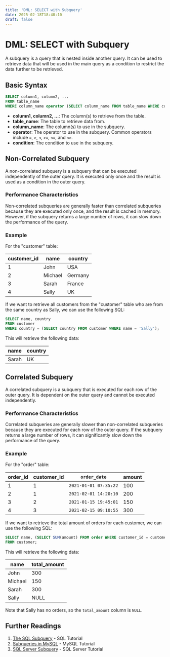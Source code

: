 ```yaml
---
title: 'DML: SELECT with Subquery'
date: 2025-02-18T18:40:10
draft: false
---
```


# DML: SELECT with Subquery

A subquery is a query that is nested inside another query. It can be used to retrieve data that will be used in the main query as a condition to restrict the data further to be retrieved.

## Basic Syntax

```sql
SELECT column1, column2, ...
FROM table_name
WHERE column_name operator (SELECT column_name FROM table_name WHERE condition);
```

- **column1, column2, ...**: The column(s) to retrieve from the table.
- **table_name**: The table to retrieve data from.
- **column_name**: The column(s) to use in the subquery.
- **operator**: The operator to use in the subquery. Common operators include `=`, `>`, `<`, `>=`, `<=`, and `<>`.
- **condition**: The condition to use in the subquery.

## Non-Correlated Subquery

A non-correlated subquery is a subquery that can be executed independently of the outer query. It is executed only once and the result is used as a condition in the outer query.

### Performance Characteristics

Non-correlated subqueries are generally faster than correlated subqueries because they are executed only once, and the result is cached in memory. However, if the subquery returns a large number of rows, it can slow down the performance of the query.

### Example

For the "customer" table:

| customer_id | name    | country |
| ----------- | ------- | ------- |
| 1           | John    | USA     |
| 2           | Michael | Germany |
| 3           | Sarah   | France  |
| 4           | Sally   | UK      |

If we want to retrieve all customers from the "customer" table who are from the same country as Sally, we can use the following SQL:

```sql
SELECT name, country
FROM customer
WHERE country = (SELECT country FROM customer WHERE name = 'Sally');
```

This will retrieve the following data:

| name  | country |
| ----- | ------- |
| Sarah | UK      |

## Correlated Subquery

A correlated subquery is a subquery that is executed for each row of the outer query. It is dependent on the outer query and cannot be executed independently.

### Performance Characteristics

Correlated subqueries are generally slower than non-correlated subqueries because they are executed for each row of the outer query. If the subquery returns a large number of rows, it can significantly slow down the performance of the query.

### Example

For the "order" table:

| order_id | customer_id | `order_date`          | amount |
| -------- | ----------- | --------------------- | ------ |
| 1        | 1           | `2021-01-01 07:35:22` | 100    |
| 2        | 1           | `2021-02-01 14:20:10` | 200    |
| 3        | 2           | `2021-01-15 19:45:01` | 150    |
| 4        | 3           | `2021-02-15 09:10:55` | 300    |

If we want to retrieve the total amount of orders for each customer, we can use the following SQL:

```sql
SELECT name, (SELECT SUM(amount) FROM order WHERE customer_id = customer.customer_id) AS total_amount
FROM customer;
```

This will retrieve the following data:

| name    | total_amount |
| ------- | ------------ |
| John    | 300          |
| Michael | 150          |
| Sarah   | 300          |
| Sally   | NULL         |

Note that Sally has no orders, so the `total_amount` column is `NULL`.

## Further Readings

1. [The SQL Subquery](https://www.sqltutorial.org/sql-subquery/) - SQL Tutorial
2. [Subqueries in MySQL](https://www.mysqltutorial.org/mysql-subquery/) - MySQL Tutorial
3. [SQL Server Subquery](https://www.sqlservertutorial.net/sql-server-basics/sql-server-subquery/) - SQL Server Tutorial
